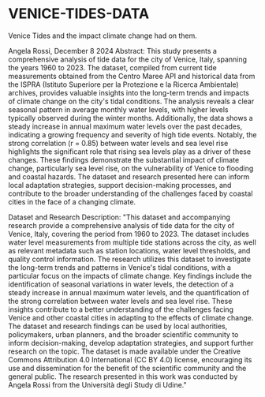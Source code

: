 # VENICE-TIDES-DATA
Venice Tides and the impact climate change had on them.

Angela Rossi, December 8 2024
Abstract:
This study presents a comprehensive analysis of tide data for the city of Venice, Italy, spanning the years 1960 to 2023. The dataset, compiled from current tide measurements obtained from the Centro Maree API and historical data from the ISPRA (Istituto Superiore per la Protezione e la Ricerca Ambientale) archives, provides valuable insights into the long-term trends and impacts of climate change on the city's tidal conditions.
The analysis reveals a clear seasonal pattern in average monthly water levels, with higher levels typically observed during the winter months. Additionally, the data shows a steady increase in annual maximum water levels over the past decades, indicating a growing frequency and severity of high tide events. Notably, the strong correlation (r = 0.85) between water levels and sea level rise highlights the significant role that rising sea levels play as a driver of these changes.
These findings demonstrate the substantial impact of climate change, particularly sea level rise, on the vulnerability of Venice to flooding and coastal hazards. The dataset and research presented here can inform local adaptation strategies, support decision-making processes, and contribute to the broader understanding of the challenges faced by coastal cities in the face of a changing climate.

Dataset and Research Description:
"This dataset and accompanying research provide a comprehensive analysis of tide data for the city of Venice, Italy, covering the period from 1960 to 2023. The dataset includes water level measurements from multiple tide stations across the city, as well as relevant metadata such as station locations, water level thresholds, and quality control information.
The research utilizes this dataset to investigate the long-term trends and patterns in Venice's tidal conditions, with a particular focus on the impacts of climate change. Key findings include the identification of seasonal variations in water levels, the detection of a steady increase in annual maximum water levels, and the quantification of the strong correlation between water levels and sea level rise.
These insights contribute to a better understanding of the challenges facing Venice and other coastal cities in adapting to the effects of climate change. The dataset and research findings can be used by local authorities, policymakers, urban planners, and the broader scientific community to inform decision-making, develop adaptation strategies, and support further research on the topic.
The dataset is made available under the Creative Commons Attribution 4.0 International (CC BY 4.0) license, encouraging its use and dissemination for the benefit of the scientific community and the general public. The research presented in this work was conducted by Angela Rossi from the Università degli Study di Udine."


